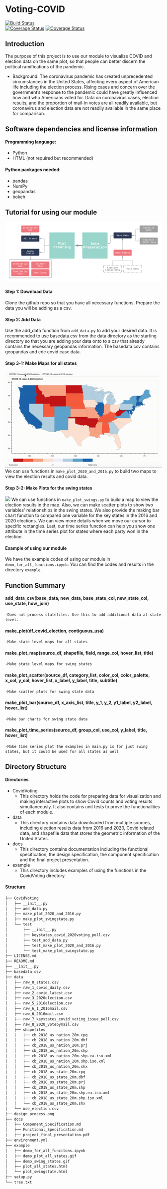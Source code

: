 # Voting-COVID
[![Build Status](https://travis-ci.org/cyac15/visualization_COVID19_module.svg?branch=main)](https://travis-ci.org/cyac15/visualization_COVID19_module.svg?branch=main)<br /> [![Coverage Status](https://coveralls.io/repos/github/lindseyulmer/Voting-COVID/badge.svg?branch=main&kill_cache=1)](https://coveralls.io/github/lindseyulmer/Voting-COVID?branch=main&kill_cache=1)
[![Coverage Status](https://coveralls.io/repos/github/cyac15/visualization_COVID19_module/badge.svg?branch=main&kill_cache=1)](https://coveralls.io/github/cyac15/visualization_COVID19_module?branch=main&kill_cache=1)
## Introduction
The purpose of this project is to use our module to visualize COVID and election data on the same plot, so that people can better discern the political ramifications of the pandemic.
- Background: The coronavirus pandemic has created unprecedented circumstances in the United States, affecting every aspect of American life including the election process. Rising cases and concern over the government’s response to the pandemic could have greatly influenced how and who Americans voted for. Data on coronavirus cases, election results, and the proportion of mail-in votes are all readily available, but coronavirus and election data are not readily available in the same place for comparison.
## Software dependencies and license information
#### Programming language: 
- Python
- HTML (not required but recommended)
#### Python packages needed:
- pandas
- NumPy
- geopandas
- bokeh
## Tutorial for using our module
![](./design_process.png)
#### Step 1: Download Data
Clone the github repo so that you have all necessary functions.
Prepare the data you will be adding as a csv.
#### Step 2: Add Data
Use the add_data function from `add_data.py` to add your desired data. It is recommended to use basedata.csv from the data directory as the starting directory so that you are adding your data onto to a csv that already contains the necessary geopandas information. The basedata.csv contains geopandas and cdc covid case data.
#### Step 3-1: Make Maps for all states
![](example/demo_plot_all_states.gif)
We can use functions in `make_plot_2020_and_2016.py` to build two maps to view the election results and covid data.
#### Step 3-2: Make Plots for the swing states
![](example/demo_swing_states.gif)
We can use functions in `make_plot_swings.py` to build a map to view the election results in the map. Also, we can make scatter plots to show two variables' relationships in the swing states. We also provide the making bar chart function to compared one variable for the key states in the 2016 and 2020 elections. We can view more details when we move our cursor to specific rectangles. Last, our time series function can help you show one attribute in the time series plot for states where each party won in the election.
#### Example of using our module
We have the example codes of using our module in `demo_for_all_functions.ipynb`. You can find the codes and results in the directory `example`.
## Function Summary
#### add_data_csv(base_data, new_data, base_state_col, new_state_col, use_state, how_join)
    -Does not process statefiles. Use this to add additional data at state level.
#### make_plot(df_covid_election, contiguous_usa)
    -Make state level maps for all states
#### make_plot_map(source_df, shapefile, field, range_col, hover_list, title)
    -Make state level maps for swing states
#### make_plot_scatter(source_df, category_list, color_col, color_palette, x_col, y_col, hover_list, x_label, y_label, title, subtitle)
    -Make scatter plots for swing state data
#### make_plot_bar(source_df, x_axis_list, title, y_1, y_2, y1_label, y2_label, hover_list)
    -Make bar charts for swing state data
#### make_plot_time_series(source_df, group_col, use_col, y_label, title, hover_list)
    -Make time series plot the examples in main.py is for just swing states, but it could be used for all states as well
## Directory Structure
#### Directories
- CovidVoting
    * This directory holds the code for preparing data for visualization and making interactive plots to show Covid counts and voting results simultaneously. It also contains unit tests to prove the functionalities of each module.
- data
    * This directory contains data downloaded from multiple sources, including election results data from 2016 and 2020, Covid related data, and shapefile data that stores the geometric information of the United States.
- docs
    * This directory contains documentation including the functional specification, the design specification, the component specification and the final project presentation.
- example
    * This directory includes examples of using the functions in the CovidVoting directory.
#### Structure
```bash  
├── CovidVoting
│   ├── __init__.py
│   ├── add_data.py
│   ├── make_plot_2020_and_2016.py
│   ├── make_plot_swingstate.py
│   └── test
│       ├── __init__.py
│       ├── keystates_covid_2020voting_poll.csv
│       ├── test_add_data.py
│       ├── test_make_plot_2020_and_2016.py
│       └── test_make_plot_swingstate.py
├── LICENSE.md
├── README.md
├── __init__.py
├── basedata.csv
├── data
│   ├── raw_0_states.csv
│   ├── raw_1_covid_daily.csv
│   ├── raw_2_covid_latest.csv
│   ├── raw_3_2020election.csv
│   ├── raw_5_2016election.csv
│   ├── raw_6_1_2016mail.csv
│   ├── raw_6_2016mail.csv
│   ├── raw_7_keystates_covid_voting_issue_poll.csv
│   ├── raw_8_2020_votebymail.csv
│   ├── shapefiles
│   │   ├── cb_2018_us_nation_20m.cpg
│   │   ├── cb_2018_us_nation_20m.dbf
│   │   ├── cb_2018_us_nation_20m.prj
│   │   ├── cb_2018_us_nation_20m.shp
│   │   ├── cb_2018_us_nation_20m.shp.ea.iso.xml
│   │   ├── cb_2018_us_nation_20m.shp.iso.xml
│   │   ├── cb_2018_us_nation_20m.shx
│   │   ├── cb_2018_us_state_20m.cpg
│   │   ├── cb_2018_us_state_20m.dbf
│   │   ├── cb_2018_us_state_20m.prj
│   │   ├── cb_2018_us_state_20m.shp
│   │   ├── cb_2018_us_state_20m.shp.ea.iso.xml
│   │   ├── cb_2018_us_state_20m.shp.iso.xml
│   │   └── cb_2018_us_state_20m.shx
│   └── use_election.csv
├── design_process.png
├── docs
│   ├── Component_Specification.md
│   ├── Functional_Specification.md
│   ├── project_final_presentation.pdf
├── environment.yml
├── example
│   ├── demo_for_all_funcitons.ipynb
│   ├── demo_plot_all_states.gif
│   ├── demo_swing_states.gif
│   ├── plot_all_states.html
│   └── plot_swingstate.html
├── setup.py
└── tree.txt
```